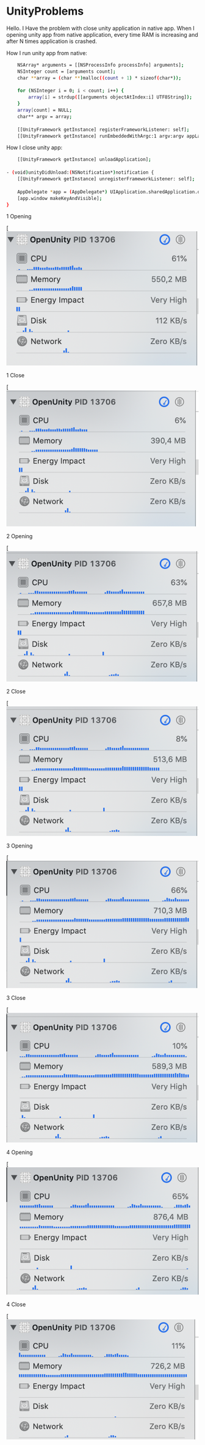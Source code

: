# UnityProblems

Hello. I Have the problem with close unity application in native app.
When I opening unity app from native application, every time RAM is increasing and after N times application is crashed.

How I run unity app from native:

```sh
    NSArray* arguments = [[NSProcessInfo processInfo] arguments];
    NSInteger count = [arguments count];
    char **array = (char **)malloc((count + 1) * sizeof(char*));
    
    for (NSInteger i = 0; i < count; i++) {
        array[i] = strdup([[arguments objectAtIndex:i] UTF8String]);
    }
    array[count] = NULL;
    char** argv = array;
    
    [[UnityFramework getInstance] registerFrameworkListener: self];
    [[UnityFramework getInstance] runEmbeddedWithArgc:1 argv:argv appLaunchOpts:@{}];
```

How I close unity app:

```sh
    [[UnityFramework getInstance] unloadApplication];

- (void)unityDidUnload:(NSNotification*)notification {
    [[UnityFramework getInstance] unregisterFrameworkListener: self];

    AppDelegate *app = (AppDelegate*) UIApplication.sharedApplication.delegate;
    [app.window makeKeyAndVisible];
}
```

1 Opening

[![N|Solid](https://github.com/DenisDemyanko/UnityProblems/blob/master/imaages/1.png)

1 Close

[![N|Solid](https://github.com/DenisDemyanko/UnityProblems/blob/master/imaages/2.png)

2 Opening

[![N|Solid](https://github.com/DenisDemyanko/UnityProblems/blob/master/imaages/3.png)

2 Close

[![N|Solid](https://github.com/DenisDemyanko/UnityProblems/blob/master/imaages/4.png)

3 Opening

[![N|Solid](https://github.com/DenisDemyanko/UnityProblems/blob/master/imaages/5.png)

3 Close

[![N|Solid](https://github.com/DenisDemyanko/UnityProblems/blob/master/imaages/6.png)

4 Opening

[![N|Solid](https://github.com/DenisDemyanko/UnityProblems/blob/master/imaages/7.png)

4 Close

[![N|Solid](https://github.com/DenisDemyanko/UnityProblems/blob/master/imaages/8.png)
